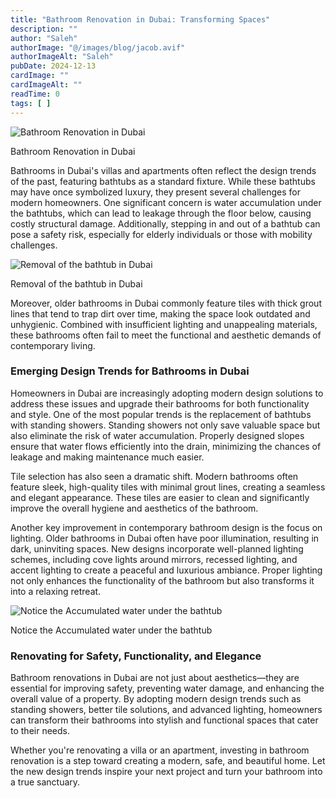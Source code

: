 ```yaml
---
title: "Bathroom Renovation in Dubai: Transforming Spaces"
description: ""
author: "Saleh"
authorImage: "@/images/blog/jacob.avif"
authorImageAlt: "Saleh"
pubDate: 2024-12-13
cardImage: ""
cardImageAlt: ""
readTime: 0
tags: [ ]
---
```



![Bathroom Renovation in Dubai](https://img1.wsimg.com/isteam/ip/c49a412a-7d5c-4c86-b371-17b58bdd84ac/mason.webp/:/cr=t:0%25,l:0%25,w:100%25,h:100%25/rs=w:1280 "Bathroom Renovation in Dubai")

Bathroom Renovation in Dubai

Bathrooms in Dubai's villas and apartments often reflect the design trends of the past, featuring bathtubs as a standard fixture. While these bathtubs may have once symbolized luxury, they present several challenges for modern homeowners. One significant concern is water accumulation under the bathtubs, which can lead to leakage through the floor below, causing costly structural damage. Additionally, stepping in and out of a bathtub can pose a safety risk, especially for elderly individuals or those with mobility challenges.

  

![Removal of the bathtub in Dubai](https://img1.wsimg.com/isteam/ip/c49a412a-7d5c-4c86-b371-17b58bdd84ac/IMG-20241111-WA0001.jpg/:/cr=t:0%25,l:0%25,w:100%25,h:100%25/rs=w:1280 "Removal of the bathtub in Dubai")

Removal of the bathtub in Dubai

Moreover, older bathrooms in Dubai commonly feature tiles with thick grout lines that tend to trap dirt over time, making the space look outdated and unhygienic. Combined with insufficient lighting and unappealing materials, these bathrooms often fail to meet the functional and aesthetic demands of contemporary living.

### Emerging Design Trends for Bathrooms in Dubai

Homeowners in Dubai are increasingly adopting modern design solutions to address these issues and upgrade their bathrooms for both functionality and style. One of the most popular trends is the replacement of bathtubs with standing showers. Standing showers not only save valuable space but also eliminate the risk of water accumulation. Properly designed slopes ensure that water flows efficiently into the drain, minimizing the chances of leakage and making maintenance much easier.

Tile selection has also seen a dramatic shift. Modern bathrooms often feature sleek, high-quality tiles with minimal grout lines, creating a seamless and elegant appearance. These tiles are easier to clean and significantly improve the overall hygiene and aesthetics of the bathroom.

Another key improvement in contemporary bathroom design is the focus on lighting. Older bathrooms in Dubai often have poor illumination, resulting in dark, uninviting spaces. New designs incorporate well-planned lighting schemes, including cove lights around mirrors, recessed lighting, and accent lighting to create a peaceful and luxurious ambiance. Proper lighting not only enhances the functionality of the bathroom but also transforms it into a relaxing retreat.

  

![Notice the Accumulated water under the bathtub](https://img1.wsimg.com/isteam/ip/c49a412a-7d5c-4c86-b371-17b58bdd84ac/20241110_113618.jpg/:/cr=t:0%25,l:0%25,w:100%25,h:100%25/rs=w:1280 "Notice the Accumulated water under the bathtub")

Notice the Accumulated water under the bathtub

### Renovating for Safety, Functionality, and Elegance

Bathroom renovations in Dubai are not just about aesthetics—they are essential for improving safety, preventing water damage, and enhancing the overall value of a property. By adopting modern design trends such as standing showers, better tile solutions, and advanced lighting, homeowners can transform their bathrooms into stylish and functional spaces that cater to their needs.

Whether you're renovating a villa or an apartment, investing in bathroom renovation is a step toward creating a modern, safe, and beautiful home. Let the new design trends inspire your next project and turn your bathroom into a true sanctuary.